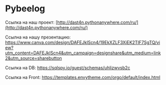 Pybeelog
==============
Ссылка на наш проект: [http://dast4n.pythonanywhere.com/ru/](http://dast4n.pythonanywhere.com/ru/)


Ccылна на нашу презентацию: https://www.canva.com/design/DAFEJklScn4/19EkXZLF3XiEK2TIF7SgTQ/view?utm_content=DAFEJklScn4&utm_campaign=designshare&utm_medium=link2&utm_source=sharebutton


Ccылка на DB: https://sqlspy.io/guest/schemas/uhlizwvsb2c


Ссылка на Front: https://templates.envytheme.com/orgo/default/index.html
